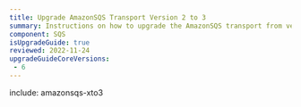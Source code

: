 ```yaml
---
title: Upgrade AmazonSQS Transport Version 2 to 3
summary: Instructions on how to upgrade the AmazonSQS transport from version 2 to 3.
component: SQS
isUpgradeGuide: true
reviewed: 2022-11-24
upgradeGuideCoreVersions:
 - 6
---
```


include: amazonsqs-xto3
